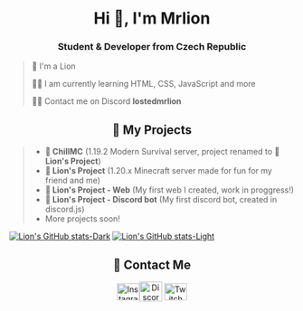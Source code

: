 <h1 align="center">Hi 👋, I'm Mrlion</h1>
<h3 align="center">Student & Developer from Czech Republic</h3>

  > 🦁 I'm a Lion
  >
  > 👨‍🎓 I am currently learning HTML, CSS, JavaScript and more
  >
  > 👨‍💻 Contact me on Discord **lostedmrlion**

<h2 align="center">💼 My Projects</h2>

> * **🌌 ChillMC** (1.19.2 Modern Survival server, project renamed to **🦁 Lion's Project**)
> * **🦁 Lion's Project** (1.20.x Minecraft server made for fun for my friend and me)
> * **🦁 Lion's Project - Web** (My first web I created, work in proggress!)
> * **🦁 Lion's Project - Discord bot** (My first discord bot, created in discord.js)
> * More projects soon!


[![Lion's GitHub stats-Dark](https://github-readme-stats.vercel.app/api?username=L0stedMrlion&show_icons=true&theme=dark#gh-dark-mode-only)](https://github.com/L0stedMrlion/github-readme-stats#gh-dark-mode-only)
[![Lion's GitHub stats-Light](https://github-readme-stats.vercel.app/api?username=L0stedMrlion&show_icons=true&theme=default#gh-light-mode-only)](https://github.com/L0stedMrlion/github-readme-stats#gh-light-mode-only)

<h2 align="center">📱 Contact Me</h2>
<p align="middle">
<a href="https://www.instagram.com/real.mrlion/" target="blank"><img align="center" src="https://raw.githubusercontent.com/rahuldkjain/github-profile-readme-generator/master/src/images/icons/Social/instagram.svg" alt="Instagram" height="30" width="40" /></a
<a href="https://discord.gg/sWvj5M6e7W" target="blank"><img align="center" src="https://raw.githubusercontent.com/rahuldkjain/github-profile-readme-generator/master/src/images/icons/Social/discord.svg" alt="Discord" height="35" width="40" /></a>
<a href="https://www.twitch.tv/lostedmrlion" target="blank"><img align="center" src="https://raw.githubusercontent.com/rahuldkjain/github-profile-readme-generator/master/src/images/icons/Social/twitch.svg" alt="Twitch" height="30" width="40" /></a>

